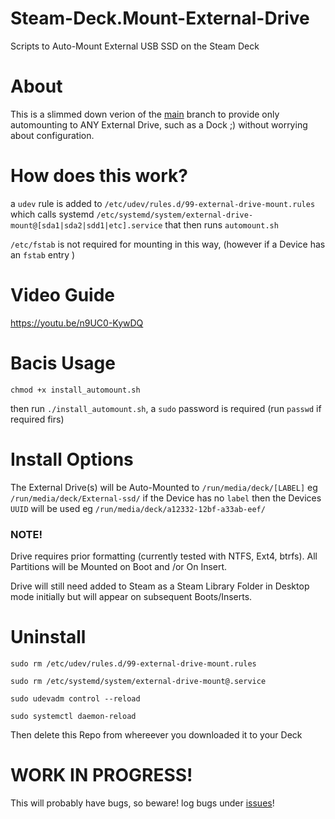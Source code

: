 # Steam-Deck.Mount-External-Drive
Scripts to Auto-Mount External USB SSD on the Steam Deck

# About

This is a slimmed down verion of the [main](https://github.com/scawp/Steam-Deck.Mount-External-Drive) branch to provide 
only automounting to ANY External Drive, such as a Dock ;)
without worrying about configuration.

# How does this work?

a `udev` rule is added to `/etc/udev/rules.d/99-external-drive-mount.rules`
which calls systemd `/etc/systemd/system/external-drive-mount@[sda1|sda2|sdd1|etc].service`
that then runs `automount.sh`

`/etc/fstab` is not required for mounting in this way, (however if a Device has an `fstab` entry )

# Video Guide

https://youtu.be/n9UC0-KywDQ

# Bacis Usage

`chmod +x install_automount.sh`

then run `./install_automount.sh`, a `sudo` password is required (run `passwd` if required firs)

# Install Options

The External Drive(s) will be Auto-Mounted to `/run/media/deck/[LABEL]` eg `/run/media/deck/External-ssd/` if the Device has no `label` then the Devices `UUID` will be used eg `/run/media/deck/a12332-12bf-a33ab-eef/`

### NOTE!

Drive requires prior formatting (currently tested with NTFS, Ext4, btrfs). All Partitions will be Mounted on Boot and /or On Insert.

Drive will still need added to Steam as a Steam Library Folder in Desktop mode initially but will appear on subsequent Boots/Inserts.

# Uninstall

`sudo rm /etc/udev/rules.d/99-external-drive-mount.rules`

`sudo rm /etc/systemd/system/external-drive-mount@.service`

`sudo udevadm control --reload`

`sudo systemctl daemon-reload`

Then delete this Repo from whereever you downloaded it to your Deck

# WORK IN PROGRESS!
This will probably have bugs, so beware! log bugs under [issues](https://github.com/scawp/Steam-Deck.Mount-External-Drive/issues)!
